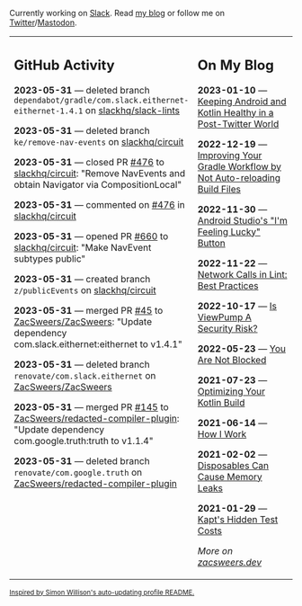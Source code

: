 Currently working on [Slack](https://slack.com/). Read [my blog](https://zacsweers.dev/) or follow me on [Twitter](https://twitter.com/ZacSweers)/[Mastodon](https://hachyderm.io/@ZacSweers).

<table><tr><td valign="top" width="60%">

## GitHub Activity
<!-- githubActivity starts -->
**2023-05-31** — deleted branch `dependabot/gradle/com.slack.eithernet-eithernet-1.4.1` on [slackhq/slack-lints](https://github.com/slackhq/slack-lints)

**2023-05-31** — deleted branch `ke/remove-nav-events` on [slackhq/circuit](https://github.com/slackhq/circuit)

**2023-05-31** — closed PR [#476](https://github.com/slackhq/circuit/pull/476) to [slackhq/circuit](https://github.com/slackhq/circuit): "Remove NavEvents and obtain Navigator via CompositionLocal"

**2023-05-31** — commented on [#476](https://github.com/slackhq/circuit/pull/476#issuecomment-1570789236) in [slackhq/circuit](https://github.com/slackhq/circuit)

**2023-05-31** — opened PR [#660](https://github.com/slackhq/circuit/pull/660) to [slackhq/circuit](https://github.com/slackhq/circuit): "Make NavEvent subtypes public"

**2023-05-31** — created branch `z/publicEvents` on [slackhq/circuit](https://github.com/slackhq/circuit)

**2023-05-31** — merged PR [#45](https://github.com/ZacSweers/ZacSweers/pull/45) to [ZacSweers/ZacSweers](https://github.com/ZacSweers/ZacSweers): "Update dependency com.slack.eithernet:eithernet to v1.4.1"

**2023-05-31** — deleted branch `renovate/com.slack.eithernet` on [ZacSweers/ZacSweers](https://github.com/ZacSweers/ZacSweers)

**2023-05-31** — merged PR [#145](https://github.com/ZacSweers/redacted-compiler-plugin/pull/145) to [ZacSweers/redacted-compiler-plugin](https://github.com/ZacSweers/redacted-compiler-plugin): "Update dependency com.google.truth:truth to v1.1.4"

**2023-05-31** — deleted branch `renovate/com.google.truth` on [ZacSweers/redacted-compiler-plugin](https://github.com/ZacSweers/redacted-compiler-plugin)
<!-- githubActivity ends -->
</td><td valign="top" width="40%">

## On My Blog
<!-- blog starts -->
**2023-01-10** — [Keeping Android and Kotlin Healthy in a Post-Twitter World](https://www.zacsweers.dev/keeping-android-healthy/)

**2022-12-19** — [Improving Your Gradle Workflow by Not Auto-reloading Build Files](https://www.zacsweers.dev/improving-your-workflow-by-not-auto-reloading-build-files/)

**2022-11-30** — [Android Studio's "I'm Feeling Lucky" Button](https://www.zacsweers.dev/android-studios-im-feeling-lucky-button/)

**2022-11-22** — [Network Calls in Lint: Best Practices](https://www.zacsweers.dev/network-calls-in-lint-best-practices/)

**2022-10-17** — [Is ViewPump A Security Risk?](https://www.zacsweers.dev/is-viewpump-a-security-risk/)

**2022-05-23** — [You Are Not Blocked](https://www.zacsweers.dev/you-are-not-blocked/)

**2021-07-23** — [Optimizing Your Kotlin Build](https://www.zacsweers.dev/optimizing-your-kotlin-build/)

**2021-06-14** — [How I Work](https://www.zacsweers.dev/how-i-work/)

**2021-02-02** — [Disposables Can Cause Memory Leaks](https://www.zacsweers.dev/disposables-can-cause-memory-leaks/)

**2021-01-29** — [Kapt's Hidden Test Costs](https://www.zacsweers.dev/kapts-hidden-test-costs/)
<!-- blog ends -->
_More on [zacsweers.dev](https://zacsweers.dev/)_
</td></tr></table>

<sub><a href="https://simonwillison.net/2020/Jul/10/self-updating-profile-readme/">Inspired by Simon Willison's auto-updating profile README.</a></sub>